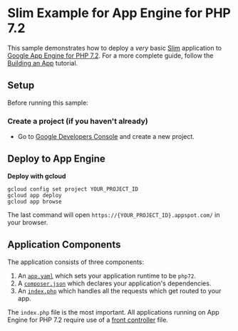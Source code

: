 # Slim Example for App Engine for PHP 7.2

This sample demonstrates how to deploy a *very* basic [Slim][slim] application to
[Google App Engine for PHP 7.2][appengine-php]. For a more complete guide, follow
the [Building an App][building-an-app] tutorial.

## Setup

Before running this sample:

### Create a project (if you haven't already)

- Go to [Google Developers Console][console] and create a new project.

## Deploy to App Engine

**Deploy with gcloud**

```
gcloud config set project YOUR_PROJECT_ID
gcloud app deploy
gcloud app browse
```

The last command will open `https://{YOUR_PROJECT_ID}.appspot.com/`
in your browser.

## Application Components

The application consists of three components:

 1. An [`app.yaml`](app.yaml) which sets your application runtime to be `php72`.
 2. A [`composer.json`](composer.json) which declares your application's dependencies.
 3. An [`index.php`](index.php) which handles all the requests which get routed to your app.

The `index.php` file is the most important. All applications running on App Engine
for PHP 7.2 require use of a [front controller][front-controller] file.

[console]: https://console.developers.google.com/project
[slim]: https://www.slimframework.com/
[appengine-php]: https://cloud.google.com/appengine/docs/standard/php/
[front-controller]: https://stackoverflow.com/questions/6890200/what-is-a-front-controller-and-how-is-it-implemented-in-php
[building-an-app]: https://cloud.google.com/appengine/docs/standard/php7/building-app/
